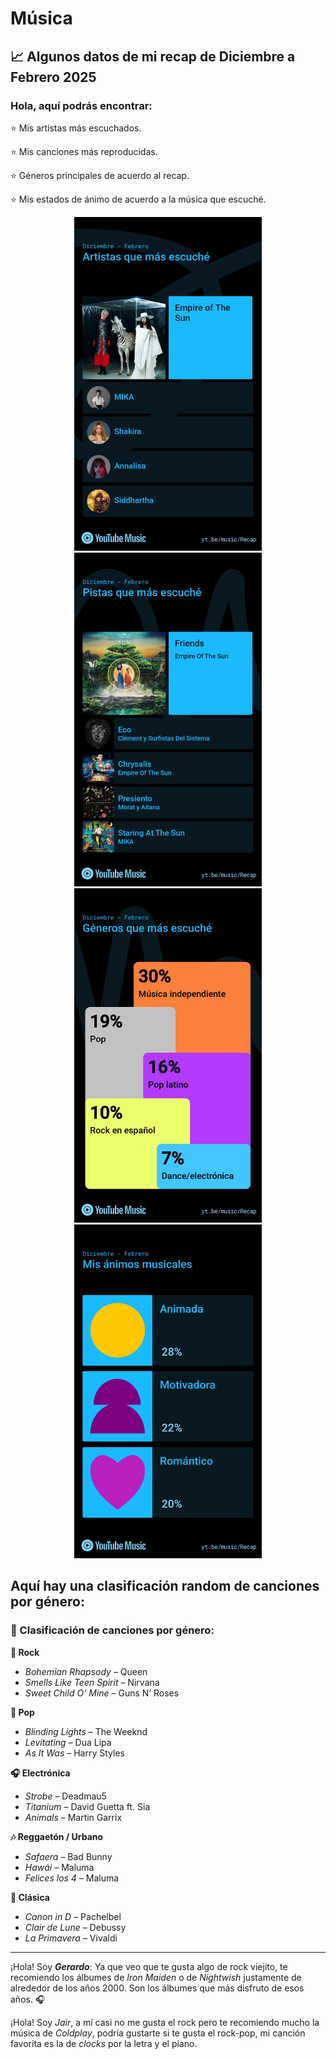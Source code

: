 # Música

## 📈 Algunos datos de mi recap de Diciembre a Febrero 2025

### Hola, aquí podrás encontrar: 
⭐ Mis artistas más escuchados.

⭐ Mis canciones más reproducidas.

⭐ Géneros principales de acuerdo al recap.

⭐ Mis estados de ánimo de acuerdo a la música que escuché.

<p align="center">
<img src="musica.jpeg" alt="ArtistasEscuchados" width="300">
<img src="songs.jpeg" alt="CancionesEscuchados" width="300">
<img src="generos.jpeg" alt="GénerosEscuchados" width="300">
<img src="animos.jpeg" alt="EstadosEscuchados" width="300">
</p>

## Aquí hay una clasificación random de canciones por género:

### 🎵 Clasificación de canciones por género:

**🎸 Rock**
- *Bohemian Rhapsody* – Queen  
- *Smells Like Teen Spirit* – Nirvana  
- *Sweet Child O’ Mine* – Guns N’ Roses  

**🎤 Pop**
- *Blinding Lights* – The Weeknd  
- *Levitating* – Dua Lipa  
- *As It Was* – Harry Styles  

**🎧 Electrónica**
- *Strobe* – Deadmau5  
- *Titanium* – David Guetta ft. Sia  
- *Animals* – Martin Garrix  

**🎶 Reggaetón / Urbano**
- *Safaera* – Bad Bunny  
- *Hawái* – Maluma  
- *Felices los 4* – Maluma  

**🎻 Clásica**
- *Canon in D* – Pachelbel  
- *Clair de Lune* – Debussy  
- *La Primavera* – Vivaldi  

---
¡Hola! Soy ***Gerardo***: Ya que veo que te gusta algo de rock viejito, te recomiendo los álbumes de *Iron Maiden* o de *Nightwish* justamente de alrededor de los años 2000. Son los álbumes que más disfruto de esos años. 🎧 

¡Hola! Soy *Jair*, a mí casi no me gusta el rock pero te recomiendo mucho la música de *Coldplay*, podría gustarte si te gusta el rock-pop, mi canción favorita es la de *clocks* por la letra y el piano.